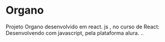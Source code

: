 # Organo
 Projeto Organo desenvolvido em react. js , no curso de React: Desenvolvendo com javascript, pela plataforma alura. ..
